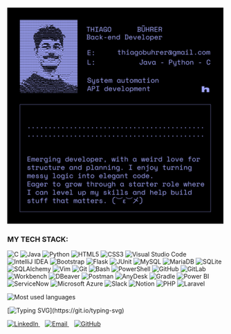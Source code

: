 <p align="left">
  <img src="images/github_prof.jpg" alt="Profile" width="500">
</p>

<div align="left">

### MY TECH STACK:

![C](https://img.shields.io/badge/C-000000?style=for-the-badge&logo=c&logoColor=9ea3f8)
![Java](https://img.shields.io/badge/Java-000000?style=for-the-badge&logo=java&logoColor=9ea3f8)
![Python](https://img.shields.io/badge/Python-000000?style=for-the-badge&logo=python&logoColor=9ea3f8)
![HTML5](https://img.shields.io/badge/HTML5-000000?style=for-the-badge&logo=html5&logoColor=9ea3f8)
![CSS3](https://img.shields.io/badge/CSS3-000000?style=for-the-badge&logo=css3&logoColor=9ea3f8)
![Visual Studio Code](https://img.shields.io/badge/Visual_Studio_Code-000000?style=for-the-badge&logo=visual-studio-code&logoColor=9ea3f8)
![IntelliJ IDEA](https://img.shields.io/badge/IntelliJ_IDEA-000000?style=for-the-badge&logo=intellij-idea&logoColor=9ea3f8)
![Bootstrap](https://img.shields.io/badge/Bootstrap-000000?style=for-the-badge&logo=bootstrap&logoColor=9ea3f8)
![Flask](https://img.shields.io/badge/Flask-000000?style=for-the-badge&logo=flask&logoColor=9ea3f8)
![JUnit](https://img.shields.io/badge/JUnit-000000?style=for-the-badge&logo=junit5&logoColor=9ea3f8)
![MySQL](https://img.shields.io/badge/MySQL-000000?style=for-the-badge&logo=mysql&logoColor=9ea3f8)
![MariaDB](https://img.shields.io/badge/MariaDB-000000?style=for-the-badge&logo=mariadb&logoColor=9ea3f8)
![SQLite](https://img.shields.io/badge/SQLite-000000?style=for-the-badge&logo=sqlite&logoColor=9ea3f8)
![SQLAlchemy](https://img.shields.io/badge/SQLAlchemy-000000?style=for-the-badge&logo=sqlalchemy&logoColor=9ea3f8)
![Vim](https://img.shields.io/badge/Vim-000000?style=for-the-badge&logo=vim&logoColor=9ea3f8)
![Git](https://img.shields.io/badge/Git-000000?style=for-the-badge&logo=git&logoColor=9ea3f8)
![Bash](https://img.shields.io/badge/Bash-000000?style=for-the-badge&logo=gnu-bash&logoColor=9ea3f8)
![PowerShell](https://img.shields.io/badge/PowerShell-000000?style=for-the-badge&logo=powershell&logoColor=9ea3f8)
![GitHub](https://img.shields.io/badge/GitHub-000000?style=for-the-badge&logo=github&logoColor=9ea3f8)
![GitLab](https://img.shields.io/badge/GitLab-000000?style=for-the-badge&logo=gitlab&logoColor=9ea3f8)
![Workbench](https://img.shields.io/badge/MySQL_Workbench-000000?style=for-the-badge&logo=mysql&logoColor=9ea3f8)
![DBeaver](https://img.shields.io/badge/DBeaver-000000?style=for-the-badge&logo=dbeaver&logoColor=9ea3f8)
![Postman](https://img.shields.io/badge/Postman-000000?style=for-the-badge&logo=postman&logoColor=9ea3f8)
![AnyDesk](https://img.shields.io/badge/AnyDesk-000000?style=for-the-badge&logo=anydesk&logoColor=9ea3f8)
![Gradle](https://img.shields.io/badge/Gradle-000000?style=for-the-badge&logo=gradle&logoColor=9ea3f8)
![Power BI](https://img.shields.io/badge/PowerBI-000000?style=for-the-badge&logo=powerbi&logoColor=9ea3f8)
![ServiceNow](https://img.shields.io/badge/ServiceNow-000000?style=for-the-badge&logo=servicenow&logoColor=9ea3f8)
![Microsoft Azure](https://img.shields.io/badge/Azure-000000?style=for-the-badge&logo=microsoft-azure&logoColor=9ea3f8)
![Slack](https://img.shields.io/badge/Slack-000000?style=for-the-badge&logo=slack&logoColor=9ea3f8)
![Notion](https://img.shields.io/badge/Notion-000000?style=for-the-badge&logo=notion&logoColor=9ea3f8)
![PHP](https://img.shields.io/badge/PHP-000000?style=for-the-badge&logo=php&logoColor=9ea3f8)
![Laravel](https://img.shields.io/badge/Laravel-000000?style=for-the-badge&logo=laravel&logoColor=9ea3f8)<br>

</div>

<img src="https://github-readme-stats2-olive.vercel.app/api/top-langs/?username=ThiagoBuhrer&langs_count=6&card_width=500&bg_color=000000&title_color=9ea3f8&text_color=9ea3f8&icon_color=9ea3f8&border_color=000000&hide_border=true&layout=compact" alt="Most used languages" width="500">


[![Typing SVG](https://readme-typing-svg.demolab.com?font=Space+Mono&size=15&duration=4000&pause=1000&color=9EA3F8&background=000000&vCenter=true&width=500&lines=Ideas+to+share%3F+Get+in+touch+below..)](https://git.io/typing-svg)

<p align="left">
 <!-- LinkedIn Badge -->
  <a href="https://www.linkedin.com/in/thiago-b%C3%BChrer-7269511a3/" target="_blank" rel="noopener">
    <img src="https://img.shields.io/badge/LinkedIn-%239ea3f8?style=for-the-badge&logo=linkedin&logoColor=white&labelColor=000000" height="30" alt="LinkedIn"/>
  </a>
  &nbsp;&nbsp;
  <!-- Email -->
  <a href="mailto:thiagobuhrer@gmail.com">
    <img src="https://cdn.simpleicons.org/gmail/9ea3f8" height="30" alt="Email"/>
  </a>
  &nbsp;&nbsp;
  <!-- GitHub -->
  <a href="https://github.com/thiagobuhrer" target="_blank" rel="noopener">
    <img src="https://cdn.simpleicons.org/github/9ea3f8" height="30" alt="GitHub"/>
  </a>
</p>

